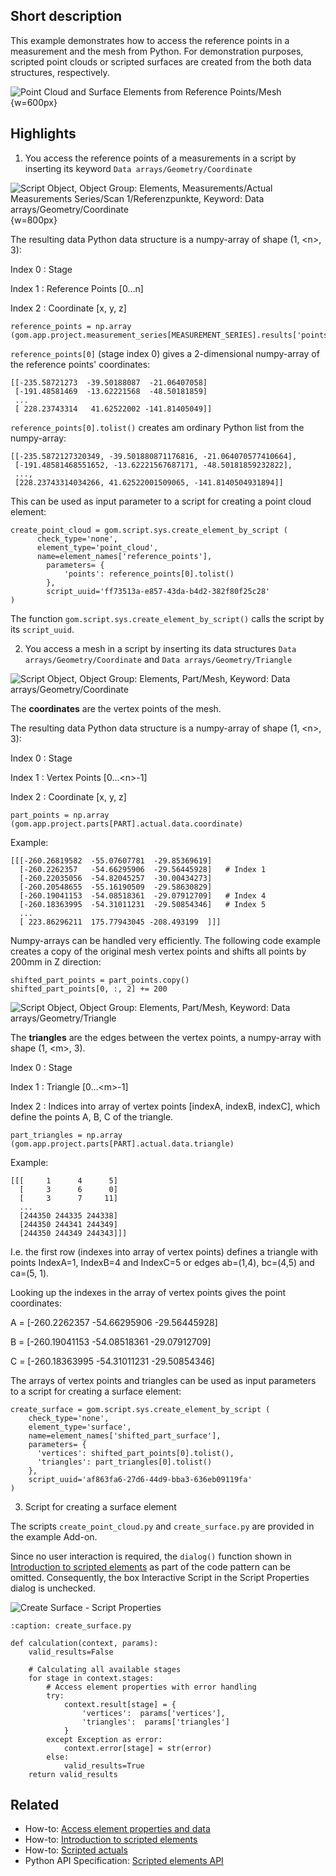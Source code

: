 ## Short description

This example demonstrates how to access the reference points in a measurement and the mesh from Python. For demonstration purposes, scripted point clouds or scripted surfaces are created from the both data structures, respectively.  

![Point Cloud and Surface Elements from Reference Points/Mesh](refpoints_and_mesh.png){w=600px}

## Highlights

1. You access the reference points of a measurements in a script by inserting its keyword `Data arrays/Geometry/Coordinate`

![Script Object, Object Group: Elements, Measurements/Actual Measurements Series/Scan 1/Referenzpunkte, Keyword: Data arrays/Geometry/Coordinate](image.png){w=800px}

The resulting data Python data structure is a numpy-array of shape (1, \<n\>, 3):

Index 0
: Stage

Index 1
: Reference Points [0...n]

Index 2
: Coordinate [x, y, z]

```{code-block} python
reference_points = np.array (gom.app.project.measurement_series[MEASUREMENT_SERIES].results['points'].data.coordinate)
```

`reference_points[0]` (stage index 0) gives a 2-dimensional numpy-array of the reference points' coordinates:

```
[[-235.58721273  -39.50188087  -21.06407058]
 [-191.48581469  -13.62221568  -48.50181859]
 ...
 [ 228.23743314   41.62522002 -141.81405049]]
```

`reference_points[0].tolist()` creates am ordinary Python list from the numpy-array:

```
[[-235.5872127320349, -39.501880871176816, -21.064070577410664],
 [-191.48581468551652, -13.62221567687171, -48.50181859232822], 
 ..., 
 [228.23743314034266, 41.62522001509065, -141.8140504931894]]
```

This can be used as input parameter to a script for creating a point cloud element: 

```
create_point_cloud = gom.script.sys.create_element_by_script (
	  check_type='none', 
	  element_type='point_cloud', 
	  name=element_names['reference_points'], 
		parameters= {
			'points': reference_points[0].tolist()
		}, 
		script_uuid='ff73513a-e857-43da-b4d2-382f80f25c28'
)
```

The function `gom.script.sys.create_element_by_script()` calls the script by its `script_uuid`.

2. You access a mesh in a script by inserting its data structures `Data arrays/Geometry/Coordinate` and `Data arrays/Geometry/Triangle`

![Script Object, Object Group: Elements, Part/Mesh, Keyword: Data arrays/Geometry/Coordinate](mesh_coordinates.png)

The **coordinates** are the vertex points of the mesh.

The resulting data Python data structure is a numpy-array of shape (1, \<n\>, 3):

Index 0
: Stage

Index 1
: Vertex Points [0...\<n\>-1]

Index 2
: Coordinate [x, y, z]

```{code-block} python
part_points = np.array (gom.app.project.parts[PART].actual.data.coordinate)
```

Example:
```
[[[-260.26819582  -55.07607781  -29.85369619]   
  [-260.2262357   -54.66295906  -29.56445928]   # Index 1
  [-260.22035056  -54.82045257  -30.00434273]
  [-260.20548655  -55.16190509  -29.58630829]
  [-260.19041153  -54.08518361  -29.07912709]   # Index 4
  [-260.18363995  -54.31011231  -29.50854346]   # Index 5
  ...
  [ 223.86296211  175.77943045 -208.493199  ]]]
```

Numpy-arrays can be handled very efficiently. The following code example creates a copy of the original mesh vertex points and shifts all points by 200mm in Z direction:

```{code-block} python 
shifted_part_points = part_points.copy()
shifted_part_points[0, :, 2] += 200
```

![Script Object, Object Group: Elements, Part/Mesh, Keyword: Data arrays/Geometry/Triangle](mesh_triangles.png)

The **triangles** are the edges between the vertex points, a numpy-array with shape (1, \<m\>, 3).

Index 0
: Stage

Index 1
: Triangle [0...\<m\>-1]

Index 2
: Indices into array of vertex points [indexA, indexB, indexC], which define the points A, B, C of the triangle.

```{code-block} python
part_triangles = np.array (gom.app.project.parts[PART].actual.data.triangle)
```

Example:
```
[[[     1      4      5]
  [     3      6      0]
  [     3      7     11]
  ...
  [244350 244335 244338]
  [244350 244341 244349]
  [244350 244349 244343]]]
```

I.e. the first row (indexes into array of vertex points) defines a triangle with points IndexA=1, IndexB=4 and IndexC=5 or edges ab=(1,4), bc=(4,5) and ca=(5, 1).

Looking up the indexes in the array of vertex points gives the point coordinates:

A = [-260.2262357   -54.66295906  -29.56445928]

B = [-260.19041153  -54.08518361  -29.07912709]

C = [-260.18363995  -54.31011231  -29.50854346]


The arrays of vertex points and triangles can be used as input parameters to a script for creating a surface element: 

```
create_surface = gom.script.sys.create_element_by_script (
    check_type='none', 
    element_type='surface', 
    name=element_names['shifted_part_surface'],
    parameters= {
      'vertices': shifted_part_points[0].tolist(),
      'triangles': part_triangles[0].tolist()
    }, 
    script_uuid='af863fa6-27d6-44d9-bba3-636eb09119fa'
)
```

3. Script for creating a surface element

The scripts `create_point_cloud.py` and `create_surface.py` are provided in the example Add-on.

Since no user interaction is required, the `dialog()` function shown in [Introduction to scripted elements](../howtos/scripted_elements/scripted_elements_introduction.md) as part of the code pattern can be omitted. Consequently, the box Interactive Script in the Script Properties dialog is unchecked.

![Create Surface - Script Properties](create_surface_script_properties.png)

```{code-block} python
:caption: create_surface.py

def calculation(context, params):
	valid_results=False
	
	# Calculating all available stages
	for stage in context.stages:
		# Access element properties with error handling
		try:
			context.result[stage] = {
				'vertices':  params['vertices'],
				'triangles':  params['triangles']
			}
		except Exception as error:
			context.error[stage] = str(error)
		else:
			valid_results=True
	return valid_results
``` 

## Related

* How-to: [Access element properties and data](../../howtos/python_api_introduction/python_api_introduction.md#access-element-properties)
* How-to: [Introduction to scripted elements](../../howtos/scripted_elements/scripted_elements_introduction.md)
* How-to: [Scripted actuals](../../howtos/scripted_elements/scripted_actuals.md)
* Python API Specification: [Scripted elements API](../../python_api/scripted_elements_api.md)
